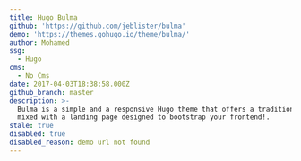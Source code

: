```yaml
---
title: Hugo Bulma
github: 'https://github.com/jeblister/bulma'
demo: 'https://themes.gohugo.io/theme/bulma/'
author: Mohamed
ssg:
  - Hugo
cms:
  - No Cms
date: 2017-04-03T18:38:58.000Z
github_branch: master
description: >-
  Bulma is a simple and a responsive Hugo theme that offers a traditional blog
  mixed with a landing page designed to bootstrap your frontend!.
stale: true
disabled: true
disabled_reason: demo url not found
---
```

